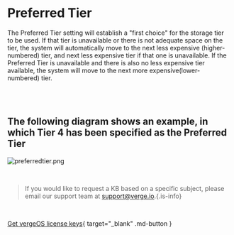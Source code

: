 

# Preferred Tier

The Preferred Tier setting will establish a "first choice" for the storage tier to be used. If that tier is unavailable or there is not adequate space on the tier, the system will automatically move to the next less expensive (higher-numbered) tier, and next less expensive tier if that one is unavailable. If the Preferred Tier is unavailable and there is also no less expensive tier available, the system will move to the next more expensive(lower-numbered) tier.

<br>
<br>

## The following diagram shows an example, in which Tier 4 has been specified as the Preferred Tier

![preferredtier.png](/product-guide/screenshots/preferredtier.png)

<br>   

   > If you would like to request a KB based on a specific subject, please email our support team at <a href="mailto:support@verge.io?subject=KB Request" target="_blank" rel="noopener noreferrer">support@verge.io.</a>{.is-info}



<br>

[Get vergeOS license keys](https://www.verge.io/test-drive){ target="_blank" .md-button }